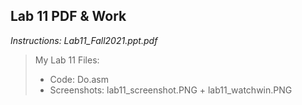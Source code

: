 ## Lab 11 PDF & Work

*Instructions: Lab11_Fall2021.ppt.pdf*

>My Lab 11 Files: 
>* Code: Do.asm
>* Screenshots: lab11_screenshot.PNG + lab11_watchwin.PNG
